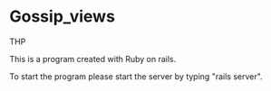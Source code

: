 # Gossip_views
THP

This is a program created with Ruby on rails.

To start the program please start the server by typing "rails server".

